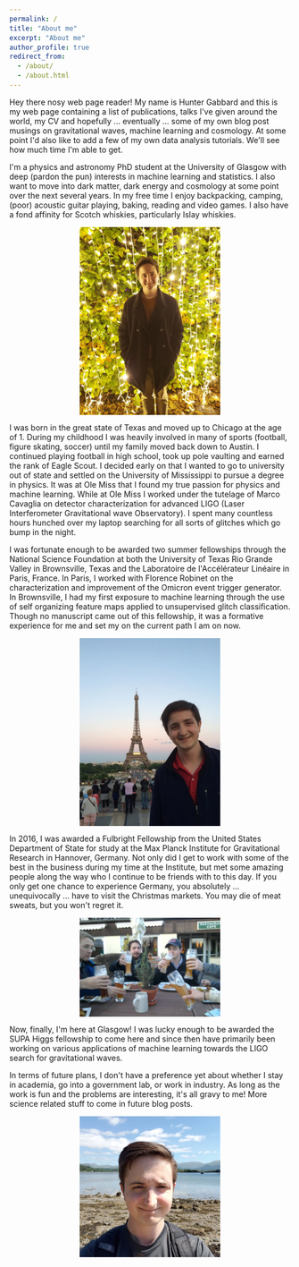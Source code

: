```yaml
---
permalink: /
title: "About me"
excerpt: "About me"
author_profile: true
redirect_from: 
  - /about/
  - /about.html
---
```


Hey there nosy web page reader! My name is Hunter Gabbard and this is my web page containing a list of publications, talks I've given around the world, my CV and hopefully ... eventually ... some of my own blog post musings on gravitational waves, machine learning and cosmology. At some point I'd also like to add a few of my own data analysis tutorials. We'll see how much time I'm able to get. 

I'm a physics and astronomy PhD student at the University of Glasgow with deep (pardon the pun) interests in machine learning and statistics. I also want to move into dark matter, dark energy and cosmology at some point over the next several years. In my free time I enjoy backpacking, camping, (poor) acoustic guitar playing, baking, reading and video games. I also have a fond affinity for Scotch whiskies, particularly Islay whiskies. 

<img src="/images/lights_profile_pic.jpg"
     alt="Another profile pic of me"
     style="display: block; margin-left: auto; margin-right: auto; width: 50%;" />

I was born in the great state of Texas and moved up to Chicago at the age of 1. During my childhood I was heavily involved in many of sports (football, figure skating, soccer) until my family moved back down to Austin. I continued playing football in high school, took up pole vaulting and earned the rank of Eagle Scout. I decided early on that I wanted to go to university out of state and settled on the University of Mississippi to pursue a degree in physics. It was at Ole Miss that I found my true passion for physics and machine learning. While at Ole Miss I worked under the tutelage of Marco Cavaglia on detector characterization for advanced LIGO (Laser Interferometer Gravitational wave Observatory). I spent many countless hours hunched over my laptop searching for all sorts of glitches which go bump in the night. 

I was fortunate enough to be awarded two summer fellowships through the National Science Foundation at both the University of Texas Rio Grande Valley in Brownsville, Texas and the Laboratoire de l'Accélérateur Linéaire in Paris, France. In Paris, I worked with Florence Robinet on the characterization and improvement of the Omicron event trigger generator. In Brownsville, I had my first exposure to machine learning through the use of self organizing feature maps applied to unsupervised glitch classification. Though no manuscript came out of this fellowship, it was a formative experience for me and set my on the current path I am on now. 

<img src="/images/paris_profile_pic.jpg"
     alt="Another profile pic of me in paris"
     style="display: block; margin-left: auto; margin-right: auto; width: 50%;" />

In 2016, I was awarded a Fulbright Fellowship from the United States Department of State for study at the Max Planck Institute for Gravitational Research in Hannover, Germany. Not only did I get to work with some of the best in the business during my time at the Institute, but met some amazing people along the way who I continue to be friends with to this day. If you only get one chance to experience Germany, you absolutely ... unequivocally ... have to visit the Christmas markets. You may die of meat sweats, but you won't regret it.

<img src="/images/germany_pic.jpg"
     alt="Another profile pic of me in germany"
     style="display: block; margin-left: auto; margin-right: auto; width: 50%;" />

Now, finally, I'm here at Glasgow! I was lucky enough to be awarded the SUPA Higgs fellowship to come here and since then have primarily been working on various applications of machine learning towards the LIGO search for gravitational waves. 

In terms of future plans, I don't have a preference yet about whether I stay in academia, go into a government lab, or work in industry. As long as the work is fun and the problems are interesting, it's all gravy to me! More science related stuff to come in future blog posts.

<img src="/images/scotland_pic.jpg"
     alt="Another profile pic of me"
     style="display: block; margin-left: auto; margin-right: auto; width: 50%;" />



